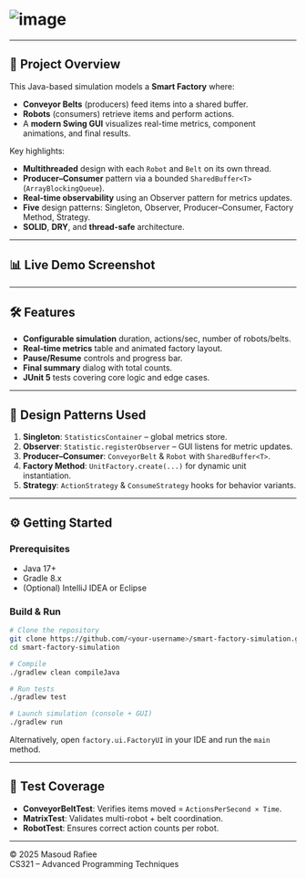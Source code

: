 
# ![image](https://github.com/user-attachments/assets/e9362db7-386f-4d32-8ee9-e91f83f38e86)


---

## 🚀 Project Overview

This Java-based simulation models a **Smart Factory** where:

- **Conveyor Belts** (producers) feed items into a shared buffer.
- **Robots** (consumers) retrieve items and perform actions.
- A **modern Swing GUI** visualizes real-time metrics, component animations, and final results.

Key highlights:

- **Multithreaded** design with each `Robot` and `Belt` on its own thread.
- **Producer–Consumer** pattern via a bounded `SharedBuffer<T>` (`ArrayBlockingQueue`).
- **Real-time observability** using an Observer pattern for metrics updates.
- **Five** design patterns: Singleton, Observer, Producer–Consumer, Factory Method, Strategy.
- **SOLID**, **DRY**, and **thread-safe** architecture.

---

## 📊 Live Demo Screenshot



---

## 🛠️ Features

- **Configurable simulation** duration, actions/sec, number of robots/belts.
- **Real-time metrics** table and animated factory layout.
- **Pause/Resume** controls and progress bar.
- **Final summary** dialog with total counts.
- **JUnit 5** tests covering core logic and edge cases.

---

## 📝 Design Patterns Used

1. **Singleton**: `StatisticsContainer` – global metrics store.
2. **Observer**: `Statistic.registerObserver` – GUI listens for metric updates.
3. **Producer–Consumer**: `ConveyorBelt` & `Robot` with `SharedBuffer<T>`.
4. **Factory Method**: `UnitFactory.create(...)` for dynamic unit instantiation.
5. **Strategy**: `ActionStrategy` & `ConsumeStrategy` hooks for behavior variants.

---

## ⚙️ Getting Started

### Prerequisites

- Java 17+
- Gradle 8.x
- (Optional) IntelliJ IDEA or Eclipse

### Build & Run

```bash
# Clone the repository
git clone https://github.com/<your-username>/smart-factory-simulation.git
cd smart-factory-simulation

# Compile
./gradlew clean compileJava

# Run tests
./gradlew test

# Launch simulation (console + GUI)
./gradlew run
```

Alternatively, open `factory.ui.FactoryUI` in your IDE and run the `main` method.

---

## 📄 Test Coverage

- **ConveyorBeltTest**: Verifies items moved = `ActionsPerSecond × Time`.
- **MatrixTest**: Validates multi-robot + belt coordination.
- **RobotTest**: Ensures correct action counts per robot.


---

© 2025 Masoud Rafiee\
CS321 – Advanced Programming Techniques

